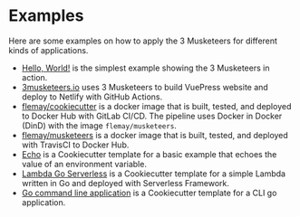 # Examples

Here are some examples on how to apply the 3 Musketeers for different kinds of applications.

* [Hello, World!][linkHelloWorld] is the simplest example showing the 3 Musketeers in action.
* [3musketeers.io][link3Musketeers] uses 3 Musketeers to build VuePress website and deploy to Netlify with GitHub Actions.
* [flemay/cookiecutter][linkFlemayCookiecutter] is a docker image that is built, tested, and deployed to Docker Hub with GitLab CI/CD. The pipeline uses Docker in Docker (DinD) with the image `flemay/musketeers`.
* [flemay/musketeers][linkFlemayMusketeers] is a docker image that is built, tested, and deployed with TravisCI to Docker Hub.
* [Echo][linkEcho] is a Cookiecutter template for a basic example that echoes the value of an environment variable.
* [Lambda Go Serverless][linkLambdaGoServerless] is a Cookiecutter template for a simple Lambda written in Go and deployed with Serverless Framework.
* [Go command line application][linkGoCommandLineApplication] is a Cookiecutter template for a CLI go application.

[linkHelloWorld]: ../docs/#hello-world
[linkEcho]: https://github.com/3musketeersio/cookiecutter-musketeers-echo
[link3Musketeers]: https://github.com/flemay/3musketeers
[linkLambdaGoServerless]: https://github.com/3musketeersio/cookiecutter-musketeers-lambda-go-serverless
[linkGoCommandLineApplication]: https://github.com/3musketeersio/cookiecutter-musketeers-go
[linkFlemayCookiecutter]: https://gitlab.com/flemay/docker-cookiecutter
[linkFlemayMusketeers]: https://github.com/flemay/docker-musketeers
